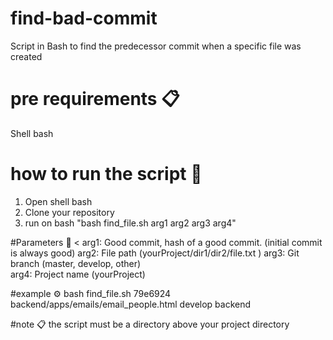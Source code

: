 # find-bad-commit 
Script in Bash to find the predecessor commit when a specific file was created


# pre requirements 📋
Shell bash

# how to run the script 🚀
1. Open shell bash
2. Clone your repository 
3. run on bash "bash find_file.sh arg1 arg2 arg3 arg4"

#Parameters 🔧
<
arg1: Good commit, hash of a good commit. (initial commit is always good)
arg2: File path (yourProject/dir1/dir2/file.txt ) 
arg3: Git branch (master, develop, other)  
arg4: Project name (yourProject)
  
#example ⚙️
bash find_file.sh 79e6924 backend/apps/emails/email_people.html develop backend

#note 📋
the script must be a directory above your project directory


